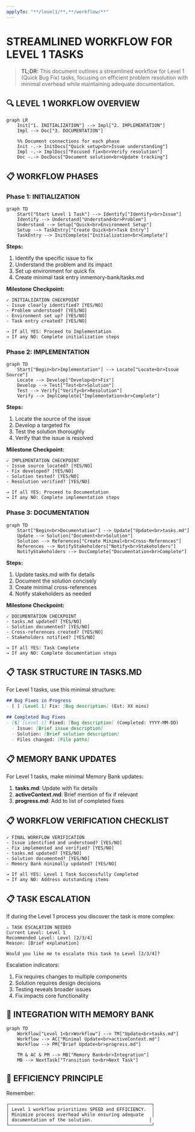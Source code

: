 ```yaml
---
applyTo: "**/level1/**,**/workflow/**"
---
```

# STREAMLINED WORKFLOW FOR LEVEL 1 TASKS

> **TL;DR:** This document outlines a streamlined workflow for Level 1 (Quick Bug Fix) tasks, focusing on efficient problem resolution with minimal overhead while maintaining adequate documentation.

## 🔍 LEVEL 1 WORKFLOW OVERVIEW

```mermaid
graph LR
    Init["1. INITIALIZATION"] --> Impl["2. IMPLEMENTATION"]
    Impl --> Doc["3. DOCUMENTATION"]
    
    %% Document connections for each phase
    Init -.-> InitDocs["Quick setup<br>Issue understanding"]
    Impl -.-> ImplDocs["Focused fix<br>Verify resolution"]
    Doc -.-> DocDocs["Document solution<br>Update tracking"]
```

## 📋 WORKFLOW PHASES

### Phase 1: INITIALIZATION

```mermaid
graph TD
    Start["Start Level 1 Task"] --> Identify["Identify<br>Issue"]
    Identify --> Understand["Understand<br>Problem"]
    Understand --> Setup["Quick<br>Environment Setup"]
    Setup --> TaskEntry["Create Quick<br>Task Entry"]
    TaskEntry --> InitComplete["Initialization<br>Complete"]
```

**Steps:**
1. Identify the specific issue to fix
2. Understand the problem and its impact
3. Set up environment for quick fix
4. Create minimal task entry inmemory-bank/tasks.md

**Milestone Checkpoint:**
```
✓ INITIALIZATION CHECKPOINT
- Issue clearly identified? [YES/NO]
- Problem understood? [YES/NO]
- Environment set up? [YES/NO]
- Task entry created? [YES/NO]

→ If all YES: Proceed to Implementation
→ If any NO: Complete initialization steps
```

### Phase 2: IMPLEMENTATION

```mermaid
graph TD
    Start["Begin<br>Implementation"] --> Locate["Locate<br>Issue Source"]
    Locate --> Develop["Develop<br>Fix"]
    Develop --> Test["Test<br>Solution"]
    Test --> Verify["Verify<br>Resolution"]
    Verify --> ImplComplete["Implementation<br>Complete"]
```

**Steps:**
1. Locate the source of the issue
2. Develop a targeted fix
3. Test the solution thoroughly
4. Verify that the issue is resolved

**Milestone Checkpoint:**
```
✓ IMPLEMENTATION CHECKPOINT
- Issue source located? [YES/NO]
- Fix developed? [YES/NO]
- Solution tested? [YES/NO]
- Resolution verified? [YES/NO]

→ If all YES: Proceed to Documentation
→ If any NO: Complete implementation steps
```

### Phase 3: DOCUMENTATION

```mermaid
graph TD
    Start["Begin<br>Documentation"] --> Update["Update<br>tasks.md"]
    Update --> Solution["Document<br>Solution"]
    Solution --> References["Create Minimal<br>Cross-References"]
    References --> NotifyStakeholders["Notify<br>Stakeholders"]
    NotifyStakeholders --> DocComplete["Documentation<br>Complete"]
```

**Steps:**
1. Update tasks.md with fix details
2. Document the solution concisely
3. Create minimal cross-references
4. Notify stakeholders as needed

**Milestone Checkpoint:**
```
✓ DOCUMENTATION CHECKPOINT
- tasks.md updated? [YES/NO]
- Solution documented? [YES/NO]
- Cross-references created? [YES/NO]
- Stakeholders notified? [YES/NO]

→ If all YES: Task Complete
→ If any NO: Complete documentation steps
```

## 📋 TASK STRUCTURE IN TASKS.MD

For Level 1 tasks, use this minimal structure:

```markdown
## Bug Fixes in Progress
- [ ] [Level 1] Fix: [Bug description] (Est: XX mins)

## Completed Bug Fixes
- [X] [Level 1] Fixed: [Bug description] (Completed: YYYY-MM-DD)
  - Issue: [Brief issue description]
  - Solution: [Brief solution description]
  - Files changed: [File paths]
```

## 📋 MEMORY BANK UPDATES

For Level 1 tasks, make minimal Memory Bank updates:

1. **tasks.md**: Update with fix details
2. **activeContext.md**: Brief mention of fix if relevant
3. **progress.md**: Add to list of completed fixes

## 📋 WORKFLOW VERIFICATION CHECKLIST

```
✓ FINAL WORKFLOW VERIFICATION
- Issue identified and understood? [YES/NO]
- Fix implemented and verified? [YES/NO]
- tasks.md updated? [YES/NO]
- Solution documented? [YES/NO]
- Memory Bank minimally updated? [YES/NO]

→ If all YES: Level 1 Task Successfully Completed
→ If any NO: Address outstanding items
```

## 📋 TASK ESCALATION

If during the Level 1 process you discover the task is more complex:

```
⚠️ TASK ESCALATION NEEDED
Current Level: Level 1
Recommended Level: Level [2/3/4]
Reason: [Brief explanation]

Would you like me to escalate this task to Level [2/3/4]?
```

Escalation indicators:
1. Fix requires changes to multiple components
2. Solution requires design decisions
3. Testing reveals broader issues
4. Fix impacts core functionality

## 🔄 INTEGRATION WITH MEMORY BANK

```mermaid
graph TD
    Workflow["Level 1<br>Workflow"] --> TM["Update<br>tasks.md"]
    Workflow --> AC["Minimal Update<br>activeContext.md"]
    Workflow --> PM["Brief Update<br>progress.md"]
    
    TM & AC & PM --> MB["Memory Bank<br>Integration"]
    MB --> NextTask["Transition to<br>Next Task"]
```

## 🚨 EFFICIENCY PRINCIPLE

Remember:

```
┌─────────────────────────────────────────────────────┐
│ Level 1 workflow prioritizes SPEED and EFFICIENCY.  │
│ Minimize process overhead while ensuring adequate   │
│ documentation of the solution.                     │
└─────────────────────────────────────────────────────┘
``` 
